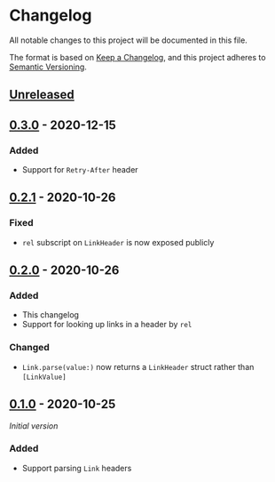 # Changelog
All notable changes to this project will be documented in this file.

The format is based on [Keep a Changelog](https://keepachangelog.com/en/1.0.0/),
and this project adheres to [Semantic Versioning](https://semver.org/spec/v2.0.0.html).

## [Unreleased]

## [0.3.0] - 2020-12-15
### Added
- Support for `Retry-After` header

## [0.2.1] - 2020-10-26
### Fixed
- `rel` subscript on `LinkHeader` is now exposed publicly

## [0.2.0] - 2020-10-26
### Added
- This changelog
- Support for looking up links in a header by `rel`
### Changed
- `Link.parse(value:)` now returns a `LinkHeader` struct rather than `[LinkValue]`

## [0.1.0] - 2020-10-25
_Initial version_
### Added
- Support parsing `Link` headers

[Unreleased]: https://github.com/DWRSSwift/HTTPHeaderParser/compare/0.3.0...HEAD
[0.3.0]: https://github.com/DWRSSwift/HTTPHeaderParser/compare/0.2.1...0.3.0
[0.2.1]: https://github.com/DWRSSwift/HTTPHeaderParser/compare/0.2.0...0.2.1
[0.2.0]: https://github.com/DWRSSwift/HTTPHeaderParser/compare/0.1.0...0.2.0
[0.1.0]: https://github.com/DWRSSwift/HTTPHeaderParser/releases/tag/0.1.0
